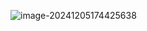![image-20241205174425638](https://wwhds-markdown-image.oss-cn-beijing.aliyuncs.com/image-20241205174425638.png)